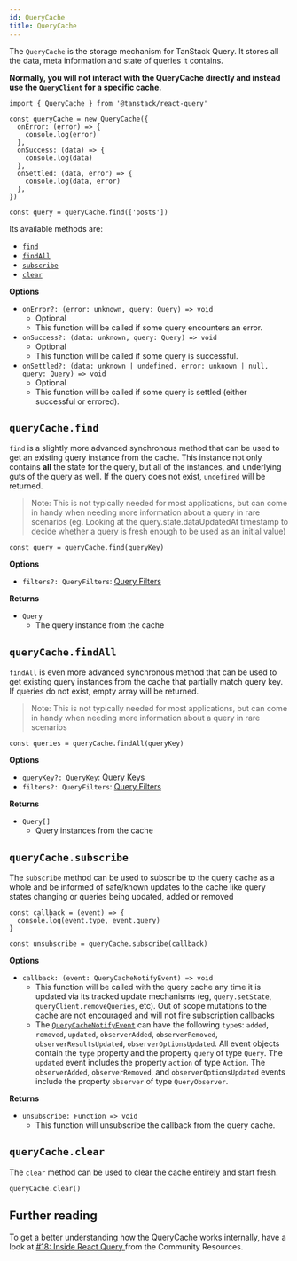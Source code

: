 ```yaml
---
id: QueryCache
title: QueryCache
---
```


The `QueryCache` is the storage mechanism for TanStack Query. It stores all the data, meta information and state of queries it contains.

**Normally, you will not interact with the QueryCache directly and instead use the `QueryClient` for a specific cache.**

```tsx
import { QueryCache } from '@tanstack/react-query'

const queryCache = new QueryCache({
  onError: (error) => {
    console.log(error)
  },
  onSuccess: (data) => {
    console.log(data)
  },
  onSettled: (data, error) => {
    console.log(data, error)
  },
})

const query = queryCache.find(['posts'])
```

Its available methods are:

- [`find`](#querycachefind)
- [`findAll`](#querycachefindall)
- [`subscribe`](#querycachesubscribe)
- [`clear`](#querycacheclear)

**Options**

- `onError?: (error: unknown, query: Query) => void`
  - Optional
  - This function will be called if some query encounters an error.
- `onSuccess?: (data: unknown, query: Query) => void`
  - Optional
  - This function will be called if some query is successful.
- `onSettled?: (data: unknown | undefined, error: unknown | null, query: Query) => void`
  - Optional
  - This function will be called if some query is settled (either successful or errored).

## `queryCache.find`

`find` is a slightly more advanced synchronous method that can be used to get an existing query instance from the cache. This instance not only contains **all** the state for the query, but all of the instances, and underlying guts of the query as well. If the query does not exist, `undefined` will be returned.

> Note: This is not typically needed for most applications, but can come in handy when needing more information about a query in rare scenarios (eg. Looking at the query.state.dataUpdatedAt timestamp to decide whether a query is fresh enough to be used as an initial value)

```tsx
const query = queryCache.find(queryKey)
```

**Options**

- `filters?: QueryFilters`: [Query Filters](../../framework/react/guides/filters#query-filters)

**Returns**

- `Query`
  - The query instance from the cache

## `queryCache.findAll`

`findAll` is even more advanced synchronous method that can be used to get existing query instances from the cache that partially match query key. If queries do not exist, empty array will be returned.

> Note: This is not typically needed for most applications, but can come in handy when needing more information about a query in rare scenarios

```tsx
const queries = queryCache.findAll(queryKey)
```

**Options**

- `queryKey?: QueryKey`: [Query Keys](../framework/react/guides/query-keys.md)
- `filters?: QueryFilters`: [Query Filters](../framework/react/guides/filters.md#query-filters)

**Returns**

- `Query[]`
  - Query instances from the cache

## `queryCache.subscribe`

The `subscribe` method can be used to subscribe to the query cache as a whole and be informed of safe/known updates to the cache like query states changing or queries being updated, added or removed

```tsx
const callback = (event) => {
  console.log(event.type, event.query)
}

const unsubscribe = queryCache.subscribe(callback)
```

**Options**

- `callback: (event: QueryCacheNotifyEvent) => void`
  - This function will be called with the query cache any time it is updated via its tracked update mechanisms (eg, `query.setState`, `queryClient.removeQueries`, etc). Out of scope mutations to the cache are not encouraged and will not fire subscription callbacks
  - The [`QueryCacheNotifyEvent`](https://github.com/TanStack/query/blob/main/packages/query-core/src/queryCache.ts#L71) can have the following `type`s: `added`, `removed`, `updated`, `observerAdded`, `observerRemoved`, `observerResultsUpdated`, `observerOptionsUpdated`. All event objects contain the `type` property and the property `query` of type `Query`. The `updated` event includes the property `action` of type `Action`. The `observerAdded`, `observerRemoved`, and `observerOptionsUpdated` events include the property `observer` of type `QueryObserver`.

**Returns**

- `unsubscribe: Function => void`
  - This function will unsubscribe the callback from the query cache.

## `queryCache.clear`

The `clear` method can be used to clear the cache entirely and start fresh.

```tsx
queryCache.clear()
```

[//]: # 'Materials'

## Further reading

To get a better understanding how the QueryCache works internally, have a look at [#18: Inside React Query
](../framework/react/community/tkdodos-blog.md#18-inside-react-query) from the Community Resources.

[//]: # 'Materials'
